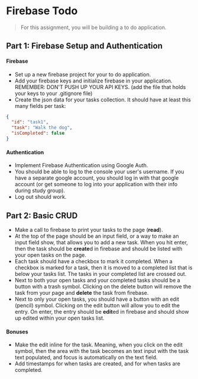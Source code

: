# Firebase Todo

> For this assignment, you will be building a to do application. 

## Part 1: Firebase Setup and Authentication
#### Firebase
- Set up a new firebase project for your to do application.
- Add your firebase keys and initialize firebase in your application. REMEMBER: DON'T PUSH UP YOUR API KEYS. (add the file that holds your keys to your .gitignore file)
- Create the json data for your tasks collection. It should have at least this many fields per task:
```json
{
  "id": "task1",
  "task": "Walk the dog",
  "isCompleted": false
}
```

#### Authentication
- Implement Firebase Authentication using Google Auth. 
- You should be able to log to the console your user's username. If you have a separate google account, you should log in with that google account (or get someone to log into your application with their info during study group).
- Log out should work.

## Part 2: Basic CRUD
- Make a call to firebase to print your tasks to the page (**read**).
- At the top of the page should be an input field, or a way to make an input field show, that allows you to add a new task. When you hit enter, then the task should be **create**d in firebase and should be listed with your open tasks on the page.
- Each task should have a checkbox to mark it completed. When a checkbox is marked for a task, then it is moved to a completed list that is below your tasks list. The tasks in your completed list are crossed out.
- Next to both your open tasks and your completed tasks should be a button with a trash symbol. Clicking on the delete button will remove the task from your page and **delete** the task from firebase.
- Next to only your open tasks, you should have a button with an edit (pencil) symbol. Clicking on the edit button will allow you to edit the entry. On enter, the entry should be **edit**ed in firebase and should show up edited within your open tasks list.

#### Bonuses
- Make the edit inline for the task. Meaning, when you click on the edit symbol, then the area with the task becomes an text input with the task text populated, and focus is automatically on the text field.
- Add timestamps for when tasks are created, and for when tasks are completed.

